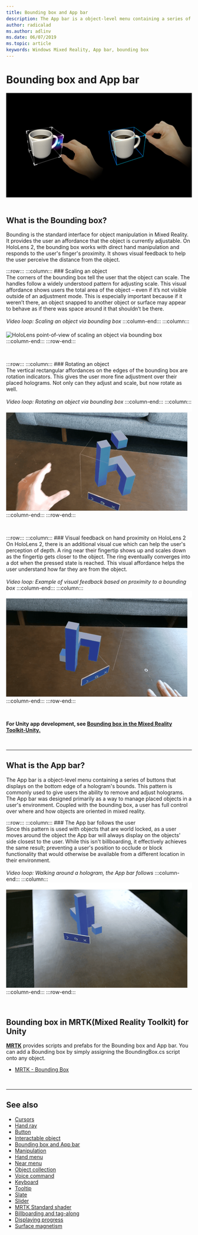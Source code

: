 ```yaml
---
title: Bounding box and App bar
description: The App bar is a object-level menu containing a series of buttons that displays on the bottom edge of a hologram's bounds.
author: radicalad
ms.author: adlinv
ms.date: 06/07/2019
ms.topic: article
keywords: Windows Mixed Reality, App bar, bounding box
---
```

# Bounding box and App bar
![Bounding is the standard interface for object manipulation in Mixed Reality.](images/UX/UX_Hero_BoundingBox.jpg)<br>
<br>

## What is the Bounding box?

Bounding is the standard interface for object manipulation in Mixed Reality. It provides the user an affordance that the object is currently adjustable. On HoloLens 2, the bounding box works with direct hand manipulation and responds to the user's finger's proximity. It shows visual feedback to help the user perceive the distance from the object.

:::row:::
    :::column:::
        ### Scaling an object<br>
        The corners of the bounding box tell the user that the object can scale. The handles follow a widely understood pattern for adjusting scale. This visual affordance shows users the total area of the object – even if it’s not visible outside of an adjustment mode. This is especially important because if it weren’t there, an object snapped to another object or surface may appear to behave as if there was space around it that shouldn’t be there.<br>
        <br>
        *Video loop: Scaling an object via bounding box*
    :::column-end:::
        :::column:::
        ![space](images/spacer-20x582.png)<br>
       ![HoloLens point-of-view of scaling an object via bounding box](images/HoloLens2_BoundingBox.gif)<br>
    :::column-end:::
:::row-end:::

<br>

:::row:::
    :::column:::
        ### Rotating an object<br>
        The vertical rectangular affordances on the edges of the bounding box are rotation indicators. This gives the user more fine adjustment over their placed holograms. Not only can they adjust and scale, but now rotate as well.<br>
        <br>
        *Video loop: Rotating an object via bounding box*
    :::column-end:::
        :::column:::
        ![space](images/spacer-20x582.png)<br>
       ![HoloLens point-of-view of rotating an object via bounding box](images/HoloLens2_BoundingBox_Rotate.gif)<br>
    :::column-end:::
:::row-end:::

<br>

:::row:::
    :::column:::
        ### Visual feedback on hand proximity on HoloLens 2<br>
        On HoloLens 2, there is an additional visual cue which can help the user's perception of depth. A ring near their fingertip shows up and scales down as the fingertip gets closer to the object. The ring eventually converges into a dot when the pressed state is reached. This visual affordance helps the user understand how far they are from the object.<br>
        <br>
        *Video loop: Example of visual feedback based on proximity to a bounding box*
    :::column-end:::
        :::column:::
        ![space](images/spacer-20x582.png)<br>
       ![Visual feedback on hand proximity](images/HoloLens2_Proximity.gif)<br>
    :::column-end:::
:::row-end:::

<br>

**For Unity app development, see [Bounding box in the Mixed Reality Toolkit-Unity.](https://microsoft.github.io/MixedRealityToolkit-Unity/Documentation/README_BoundingBox.html)**

<br>

---

## What is the App bar?

The App bar is a object-level menu containing a series of buttons that displays on the bottom edge of a hologram's bounds. This pattern is commonly used to give users the ability to remove and adjust holograms. The App bar was designed primarily as a way to manage placed objects in a user's environment. Coupled with the bounding box, a user has full control over where and how objects are oriented in mixed reality.

:::row:::
    :::column:::
        ### The App bar follows the user<br>
        Since this pattern is used with objects that are world locked, as a user moves around the object the App bar will always display on the objects' side closest to the user. While this isn't billboarding, it effectively achieves the same result; preventing a user's position to occlude or block functionality that would otherwise be available from a different location in their environment. <br>
        <br>
        *Video loop: Walking around a hologram, the App bar follows*
    :::column-end:::
        :::column:::
        ![space](images/spacer-20x582.png)<br>
       ![Walking around a hologram. The App bar follows.](images/HoloLens2_AppBarFollowing.gif)<br>
    :::column-end:::
:::row-end:::

<br>


## Bounding box in MRTK(Mixed Reality Toolkit) for Unity
**[MRTK](https://github.com/Microsoft/MixedRealityToolkit-Unity)** provides scripts and prefabs for the Bounding box and App bar. You can add a Bounding box by simply assigning the BoundingBox.cs script onto any object.

* [MRTK - Bounding Box](https://microsoft.github.io/MixedRealityToolkit-Unity/Documentation/README_BoundingBox.html)


<br>

---


## See also

* [Cursors](cursors.md)
* [Hand ray](point-and-commit.md)
* [Button](button.md)
* [Interactable object](interactable-object.md)
* [Bounding box and App bar](app-bar-and-bounding-box.md)
* [Manipulation](direct-manipulation.md)
* [Hand menu](hand-menu.md)
* [Near menu](near-menu.md)
* [Object collection](object-collection.md)
* [Voice command](voice-input.md)
* [Keyboard](keyboard.md)
* [Tooltip](tooltip.md)
* [Slate](slate.md)
* [Slider](slider.md)
* [MRTK Standard shader](mrtk-standard-shader.md)
* [Billboarding and tag-along](billboarding-and-tag-along.md)
* [Displaying progress](progress.md)
* [Surface magnetism](surface-magnetism.md)